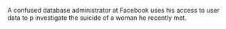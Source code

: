 A confused database administrator at Facebook uses his access to user data to
p investigate the suicide of a woman he recently met.
